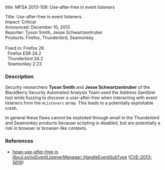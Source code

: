 title: MFSA 2013-108: Use-after-free in event listeners

<p>
<span class="label">Title:</span>      Use-after-free in event listeners<br/>
<span class="label">Impact:</span>     Critical<br/>
<span class="label">Announced:</span>  December 10, 2013<br/>
<span class="label">Reporter:</span>   Tyson Smith, Jesse Schwartzentruber<br/>
<span class="label">Products:</span>   Firefox, Thunderbird, Seamonkey<br/>
<br/>
<span class="label">Fixed in:</span>   Firefox 26<br/>
<span class="label">&#160;</span>      Firefox ESR 24.2<br/>
<span class="label">&#160;</span>      Thunderbird 24.2<br/>
<span class="label">&#160;</span>      Seamonkey 2.23<br/>
</p>


<h3>Description</h3>

<p>Security researchers <strong>Tyson Smith</strong> and <strong>Jesse
Schwartzentruber</strong> of the BlackBerry Security Automated Analysis Team
used the Address Sanitizer tool while fuzzing to discover a user-after-free when
interacting with event listeners from the <code>mListeners</code> array. This
leads to a potentially exploitable crash.
</p>

<p class="note">In general these flaws cannot be exploited through email in the
Thunderbird and Seamonkey products because scripting is disabled, but are
potentially a risk in browser or browser-like contexts.</p>

<h3>References</h3>

<ul>
  <li><a href="https://bugzilla.mozilla.org/show_bug.cgi?id=938341">
       heap-use-after-free in
libxul.so!nsEventListenerManager::HandleEventSubType</a> (<a href="http://cve.mitre.org/cgi-bin/cvename.cgi?name=CVE-2013-5616" class="ex-ref">CVE-2013-5616</a>)</li>
</ul>



